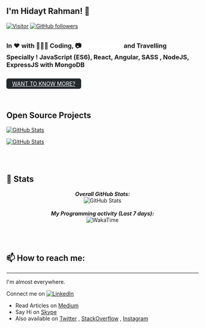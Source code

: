 <!--
**hidaytrahman/hidaytrahman** is a ✨ _special_ ✨ repository because its `README.md` (this file) appears on your GitHub profile.

Here are some ideas to get you started:

- 🔭 I’m currently working on ...
- 🌱 I’m currently learning ...
- 👯 I’m looking to collaborate on ...
- 🤔 I’m looking for help with ...
- 💬 Ask me about ...
- 📫 How to reach me: ...
- 😄 Pronouns: ...
- ⚡ Fun fact: ...
-->


<h2>I'm Hidayt Rahman! 👋</h2>

[![Visitor](https://visitor-badge.laobi.icu/badge?page_id=hidaytrahman.hidaytrahman)](https://github.com/hidaytrahman) [![GitHub followers](https://img.shields.io/github/followers/hidaytrahman.svg?style=social&label=Follow)](https://github.com/hidaytrahman?tab=followers)

<h3>In ♥️ with 👩🏽‍💻 Coding, 📷 <a 
style="color: #fff; border-radius: 5px;margin: 10px 0; display: inline-block" href="https://www.instagram.com/clickimaginehr/" target="_blank">Photography</a> and Travelling <br />
Specially ! JavaScript (ES6), React, Angular, SASS , NodeJS, ExpressJS with MongoDB</h3>
<a 
style="background: #24292e; padding: 5px 15px; color: #fff; border-radius: 5px;margin: 10px 0; display: inline-block"
href="https://hidaytrahman.github.io/">WANT TO KNOW MORE?</a>


<br />
<br />

<h2>Open Source Projects</h2>
<div>
  <p>
    <a href="https://github.com/hidaytrahman/penless-todo" style="width: 100%">
      <img src="https://github-readme-stats.vercel.app/api/pin/?username=hidaytrahman&repo=penless-todo&show_owner=True" alt="GitHub Stats" />
    </a>
  </p>

  <p>
    <a href="https://github.com/hidaytrahman/sassKickstart">
      <img src="https://github-readme-stats.vercel.app/api/pin/?username=hidaytrahman&repo=sassKickstart&show_owner=True" alt="GitHub Stats" />
    </a>
  </p>
</div>

<br />
<br />
<h2>👀 Stats</h2>

<div>
  
  <p align="center">
  <b><em>Overall GitHub Stats:</em></b> <br/>
    <img src="https://github-readme-streak-stats.herokuapp.com/?user=hidaytrahman" alt="GitHub Stats" /> <br/><br/>
  <b><em>My Programming activity (Last 7 days):</em></b> <br/>
    <img src="https://github-readme-stats.vercel.app/api/wakatime?username=hidaytrahman" alt="WakaTime" />
  </p>
</div>

<br />


<br />

<h2>📫 How to reach me:</h2>
<hr />
<p>I'm almost everywhere. </p>

 Connect me on <a href="https://www.linkedin.com/in/hidaytrahman/">![LinkedIn](https://img.shields.io/badge/LinkedIn-0077B5?style=for-the-badge&logo=linkedin&logoColor=white)</a>
 
- Read Articles on [Medium](https://hidaytrahman.medium.com/)
- Say Hi on [Skype](skype:live:hidaytrahman?cal)
- Also available on [Twitter](https://twitter.com/hidaytrahman) , [StackOverflow](https://stackoverflow.com/users/2927228/hidayt-rahman) , [Instagram](http://instagram.com/hidaytrahman)


